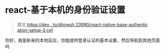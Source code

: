 # react-基于本机的身份验证设置

> 原文:[https://dev . to/dhinesh 23990/react-native-base-authentic ation-setup-3 cef](https://dev.to/dhinesh23990/react-native-base-authentication-setup-3cef)

你好，我是新来的本地反应，你能提供登录认证的基本设置，然后导航到其他页面吗